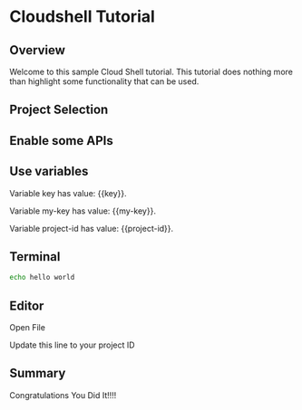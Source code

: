 # Cloudshell Tutorial
<walkthrough-devshell-precreate/>


## Overview

Welcome to this sample Cloud Shell tutorial. This tutorial does nothing more than highlight some functionality that can be used. 

## Project Selection
<walkthrough-project-setup></walkthrough-project-setup>



<walkthrough-open-cloud-shell-button/>


## Enable some APIs
<walkthrough-enable-apis apis="compute.googleapis.com,
    dataflow,
    cloudresourcemanager.googleapis.com,
    logging,
    storage_component,
    storage_api,
    bigquery,
    pubsub"></walkthrough-enable-apis>


## Use variables
<walkthrough-watcher-constant key="my-key" value="Hello Google"/>

<!-- {% setvar key "value" %} -->
<!-- {% setvar project-id "[PROJECT]" %} -->

Variable key has value: {{key}}.

Variable my-key has value: {{my-key}}.

Variable project-id has value: {{project-id}}.




## Terminal

```bash
echo hello world

```

## Editor

<walkthrough-editor-open-file filePath="cloudshell_open/cloudshell-tutorial-0/README.md">Open File</walkthrough-editor-open-file>


<walkthrough-editor-select-line filePath="cloudshell_open/cloudshell-tutorial-0/README.md" startLine="2" endLine="2" startCharacterOffset="0" endCharacterOffset="3">
Update this line to your project ID
</walkthrough-editor-select-line>

## Summary

Congratulations You Did It!!!!

<walkthrough-conclusion-trophy/>